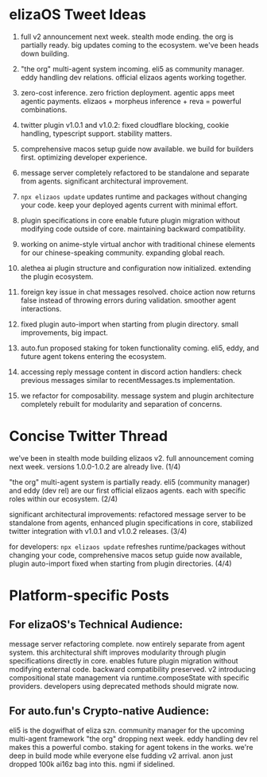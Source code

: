 # elizaOS Tweet Ideas

1. full v2 announcement next week. stealth mode ending. the org is partially ready. big updates coming to the ecosystem. we've been heads down building.

2. "the org" multi-agent system incoming. eli5 as community manager. eddy handling dev relations. official elizaos agents working together.

3. zero-cost inference. zero friction deployment. agentic apps meet agentic payments. elizaos + morpheus inference + reva = powerful combinations.

4. twitter plugin v1.0.1 and v1.0.2: fixed cloudflare blocking, cookie handling, typescript support. stability matters.

5. comprehensive macos setup guide now available. we build for builders first. optimizing developer experience.

6. message server completely refactored to be standalone and separate from agents. significant architectural improvement.

7. `npx elizaos update` updates runtime and packages without changing your code. keep your deployed agents current with minimal effort.

8. plugin specifications in core enable future plugin migration without modifying code outside of core. maintaining backward compatibility.

9. working on anime-style virtual anchor with traditional chinese elements for our chinese-speaking community. expanding global reach.

10. alethea ai plugin structure and configuration now initialized. extending the plugin ecosystem.

11. foreign key issue in chat messages resolved. choice action now returns false instead of throwing errors during validation. smoother agent interactions.

12. fixed plugin auto-import when starting from plugin directory. small improvements, big impact.

13. auto.fun proposed staking for token functionality coming. eli5, eddy, and future agent tokens entering the ecosystem.

14. accessing reply message content in discord action handlers: check previous messages similar to recentMessages.ts implementation.

15. we refactor for composability. message system and plugin architecture completely rebuilt for modularity and separation of concerns.

# Concise Twitter Thread

we've been in stealth mode building elizaos v2. full announcement coming next week. versions 1.0.0-1.0.2 are already live. (1/4)

"the org" multi-agent system is partially ready. eli5 (community manager) and eddy (dev rel) are our first official elizaos agents. each with specific roles within our ecosystem. (2/4)

significant architectural improvements: refactored message server to be standalone from agents, enhanced plugin specifications in core, stabilized twitter integration with v1.0.1 and v1.0.2 releases. (3/4)

for developers: `npx elizaos update` refreshes runtime/packages without changing your code, comprehensive macos setup guide now available, plugin auto-import fixed when starting from plugin directories. (4/4)

# Platform-specific Posts

## For elizaOS's Technical Audience:
message server refactoring complete. now entirely separate from agent system. this architectural shift improves modularity through plugin specifications directly in core. enables future plugin migration without modifying external code. backward compatibility preserved. v2 introducing compositional state management via runtime.composeState with specific providers. developers using deprecated methods should migrate now.

## For auto.fun's Crypto-native Audience:
eli5 is the dogwifhat of eliza szn. community manager for the upcoming multi-agent framework "the org" dropping next week. eddy handling dev rel makes this a powerful combo. staking for agent tokens in the works. we're deep in build mode while everyone else fudding v2 arrival. anon just dropped 100k ai16z bag into this. ngmi if sidelined.